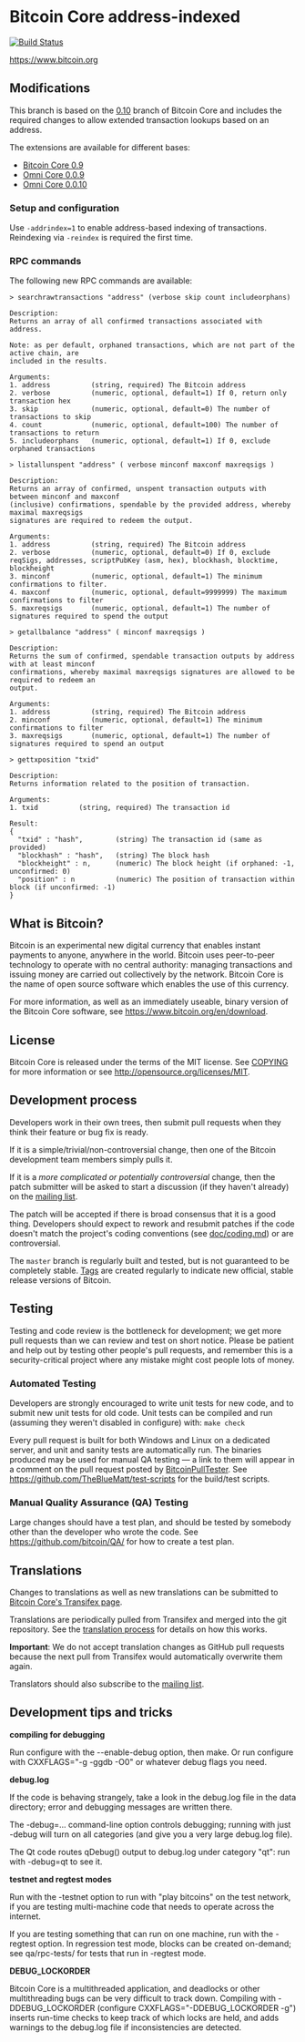 Bitcoin Core address-indexed
============================

[![Build Status](https://travis-ci.org/bitcoin/bitcoin.svg?branch=master)](https://travis-ci.org/bitcoin/bitcoin)

https://www.bitcoin.org

Modifications
-------------

This branch is based on the [0.10](https://github.com/dexX7/bitcoin/tree/0.10) branch of Bitcoin Core and includes the required changes to allow extended transaction lookups based on an address.

The extensions are available for different bases:

- [Bitcoin Core 0.9](https://github.com/dexX7/bitcoin/tree/addrindex-0.9)
- [Omni Core 0.0.9](https://github.com/dexX7/bitcoin/tree/addrindex-mscore-0.0.9)
- [Omni Core 0.0.10](https://github.com/dexX7/bitcoin/tree/addrindex-omnicore-0.0.10)

### Setup and configuration

Use `-addrindex=1` to enable address-based indexing of transactions.
Reindexing via `-reindex` is required the first time.

### RPC commands

The following new RPC commands are available:

```
> searchrawtransactions "address" (verbose skip count includeorphans)

Description:
Returns an array of all confirmed transactions associated with address.

Note: as per default, orphaned transactions, which are not part of the active chain, are 
included in the results.

Arguments:
1. address          (string, required) The Bitcoin address
2. verbose          (numeric, optional, default=1) If 0, return only transaction hex
3. skip             (numeric, optional, default=0) The number of transactions to skip
4. count            (numeric, optional, default=100) The number of transactions to return
5. includeorphans   (numeric, optional, default=1) If 0, exclude orphaned transactions
```

```
> listallunspent "address" ( verbose minconf maxconf maxreqsigs )

Description:
Returns an array of confirmed, unspent transaction outputs with between minconf and maxconf 
(inclusive) confirmations, spendable by the provided address, whereby maximal maxreqsigs 
signatures are required to redeem the output.

Arguments:
1. address          (string, required) The Bitcoin address
2. verbose          (numeric, optional, default=0) If 0, exclude reqSigs, addresses, scriptPubKey (asm, hex), blockhash, blocktime, blockheight
3. minconf          (numeric, optional, default=1) The minimum confirmations to filter.
4. maxconf          (numeric, optional, default=9999999) The maximum confirmations to filter
5. maxreqsigs       (numeric, optional, default=1) The number of signatures required to spend the output
```

```
> getallbalance "address" ( minconf maxreqsigs )

Description:
Returns the sum of confirmed, spendable transaction outputs by address with at least minconf 
confirmations, whereby maximal maxreqsigs signatures are allowed to be required to redeem an 
output.

Arguments:
1. address          (string, required) The Bitcoin address
2. minconf          (numeric, optional, default=1) The minimum confirmations to filter
3. maxreqsigs       (numeric, optional, default=1) The number of signatures required to spend an output
```

```
> gettxposition "txid"

Description:
Returns information related to the position of transaction.

Arguments:
1. txid          (string, required) The transaction id

Result:
{
  "txid" : "hash",        (string) The transaction id (same as provided)
  "blockhash" : "hash",   (string) The block hash
  "blockheight" : n,      (numeric) The block height (if orphaned: -1, unconfirmed: 0)
  "position" : n          (numeric) The position of transaction within block (if unconfirmed: -1)
}
```

What is Bitcoin?
----------------

Bitcoin is an experimental new digital currency that enables instant payments to
anyone, anywhere in the world. Bitcoin uses peer-to-peer technology to operate
with no central authority: managing transactions and issuing money are carried
out collectively by the network. Bitcoin Core is the name of open source
software which enables the use of this currency.

For more information, as well as an immediately useable, binary version of
the Bitcoin Core software, see https://www.bitcoin.org/en/download.

License
-------

Bitcoin Core is released under the terms of the MIT license. See [COPYING](COPYING) for more
information or see http://opensource.org/licenses/MIT.

Development process
-------------------

Developers work in their own trees, then submit pull requests when they think
their feature or bug fix is ready.

If it is a simple/trivial/non-controversial change, then one of the Bitcoin
development team members simply pulls it.

If it is a *more complicated or potentially controversial* change, then the patch
submitter will be asked to start a discussion (if they haven't already) on the
[mailing list](http://sourceforge.net/mailarchive/forum.php?forum_name=bitcoin-development).

The patch will be accepted if there is broad consensus that it is a good thing.
Developers should expect to rework and resubmit patches if the code doesn't
match the project's coding conventions (see [doc/coding.md](doc/coding.md)) or are
controversial.

The `master` branch is regularly built and tested, but is not guaranteed to be
completely stable. [Tags](https://github.com/bitcoin/bitcoin/tags) are created
regularly to indicate new official, stable release versions of Bitcoin.

Testing
-------

Testing and code review is the bottleneck for development; we get more pull
requests than we can review and test on short notice. Please be patient and help out by testing
other people's pull requests, and remember this is a security-critical project where any mistake might cost people
lots of money.

### Automated Testing

Developers are strongly encouraged to write unit tests for new code, and to
submit new unit tests for old code. Unit tests can be compiled and run (assuming they weren't disabled in configure) with: `make check`

Every pull request is built for both Windows and Linux on a dedicated server,
and unit and sanity tests are automatically run. The binaries produced may be
used for manual QA testing — a link to them will appear in a comment on the
pull request posted by [BitcoinPullTester](https://github.com/BitcoinPullTester). See https://github.com/TheBlueMatt/test-scripts
for the build/test scripts.

### Manual Quality Assurance (QA) Testing

Large changes should have a test plan, and should be tested by somebody other
than the developer who wrote the code.
See https://github.com/bitcoin/QA/ for how to create a test plan.

Translations
------------

Changes to translations as well as new translations can be submitted to
[Bitcoin Core's Transifex page](https://www.transifex.com/projects/p/bitcoin/).

Translations are periodically pulled from Transifex and merged into the git repository. See the
[translation process](doc/translation_process.md) for details on how this works.

**Important**: We do not accept translation changes as GitHub pull requests because the next
pull from Transifex would automatically overwrite them again.

Translators should also subscribe to the [mailing list](https://groups.google.com/forum/#!forum/bitcoin-translators).

Development tips and tricks
---------------------------

**compiling for debugging**

Run configure with the --enable-debug option, then make. Or run configure with
CXXFLAGS="-g -ggdb -O0" or whatever debug flags you need.

**debug.log**

If the code is behaving strangely, take a look in the debug.log file in the data directory;
error and debugging messages are written there.

The -debug=... command-line option controls debugging; running with just -debug will turn
on all categories (and give you a very large debug.log file).

The Qt code routes qDebug() output to debug.log under category "qt": run with -debug=qt
to see it.

**testnet and regtest modes**

Run with the -testnet option to run with "play bitcoins" on the test network, if you
are testing multi-machine code that needs to operate across the internet.

If you are testing something that can run on one machine, run with the -regtest option.
In regression test mode, blocks can be created on-demand; see qa/rpc-tests/ for tests
that run in -regtest mode.

**DEBUG_LOCKORDER**

Bitcoin Core is a multithreaded application, and deadlocks or other multithreading bugs
can be very difficult to track down. Compiling with -DDEBUG_LOCKORDER (configure
CXXFLAGS="-DDEBUG_LOCKORDER -g") inserts run-time checks to keep track of which locks
are held, and adds warnings to the debug.log file if inconsistencies are detected.

